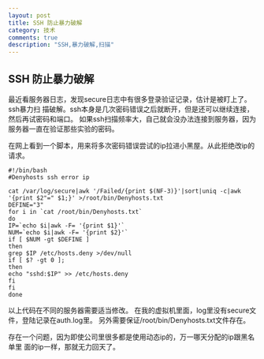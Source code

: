 ```yaml
---
layout: post
title: SSH 防止暴力破解
category: 技术
comments: true
description: "SSH,暴力破解,扫描"
---
```



## SSH 防止暴力破解
最近看服务器日志，发现secure日志中有很多登录验证记录，估计是被盯上了。ssh暴力扫
描破解。ssh本身是几次密码错误之后就断开，但是还可以继续连接，然后再试密码和端口。
如果ssh扫描频率大，自己就会没办法连接到服务器，因为服务器一直在验证那些实验的密码。

在网上看到一个脚本，用来将多次密码错误尝试的ip拉进小黑屋。从此拒绝改ip的请求。

```
#!/bin/bash
#Denyhosts ssh error ip

cat /var/log/secure|awk '/Failed/{print $(NF-3)}'|sort|uniq -c|awk '{print $2"=" $1;}' >/root/bin/Denyhosts.txt
DEFINE="3"
for i in `cat /root/bin/Denyhosts.txt`
do
IP=`echo $i|awk -F= '{print $1}'`
NUM=`echo $i|awk -F= '{print $2}'`
if [ $NUM -gt $DEFINE ]
then
grep $IP /etc/hosts.deny >/dev/null
if [ $? -gt 0 ];
then
echo "sshd:$IP" >> /etc/hosts.deny
fi
fi
done

```
以上代码在不同的服务器需要适当修改。
在我的虚拟机里面，log里没有secure文件，登陆记录在auth.log里。
另外需要保证/root/bin/Denyhosts.txt文件存在。

存在一个问题，因为即使公司里很多都是使用动态ip的，万一哪天分配的ip跟黑名单里
面的ip一样，那就无力回天了。





